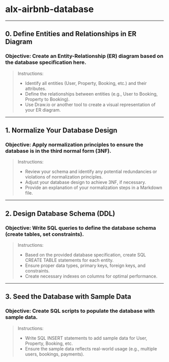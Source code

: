 # alx-airbnb-database
---

## 0. Define Entities and Relationships in ER Diagram
### Objective: Create an Entity-Relationship (ER) diagram based on the database specification here.

> Instructions:
> -  Identify all entities (User, Property, Booking, etc.) and their attributes.
> -  Define the relationships between entities (e.g., User to Booking, Property to Booking).
> -  Use Draw.io or another tool to create a visual representation of your ER diagram.

---

## 1. Normalize Your Database Design
### Objective: Apply normalization principles to ensure the database is in the third normal form (3NF).

> Instructions:
> -  Review your schema and identify any potential redundancies or violations of normalization principles.
> -  Adjust your database design to achieve 3NF, if necessary.
> -  Provide an explanation of your normalization steps in a Markdown file.

---

## 2. Design Database Schema (DDL)
### Objective: Write SQL queries to define the database schema (create tables, set constraints).

> Instructions:
> - Based on the provided database specification, create SQL CREATE TABLE statements for each entity.
> - Ensure proper data types, primary keys, foreign keys, and constraints.
> - Create necessary indexes on columns for optimal performance.

---

## 3. Seed the Database with Sample Data
### Objective: Create SQL scripts to populate the database with sample data.

> Instructions:
> - Write SQL INSERT statements to add sample data for User, Property, Booking, etc.
> - Ensure the sample data reflects real-world usage (e.g., multiple users, bookings, payments).